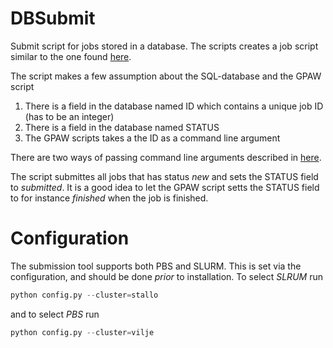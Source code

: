 # DBSubmit
Submit script for jobs stored in a database.
The scripts creates a job script similar to the one found [here](https://www.hpc.ntnu.no/display/hpc/Tutorial+for+submitting+parallel+job+to+VILJE+with+Code+Saturne).

The script makes a few assumption about the SQL-database and the GPAW script
1) There is a field in the database named ID which contains a unique job ID (has to be an integer)
2) There is a field in the database named STATUS
3) The GPAW scripts takes a the ID as a command line argument

There are two ways of passing command line arguments described in [here](gpawsubmit.py).

The script submittes all jobs that has status *new* and sets the STATUS field to *submitted*.
It is a good idea to let the GPAW script setts the STATUS field to for instance *finished* when the job is finished.

# Configuration
The submission tool supports both PBS and SLURM. This is set via the configuration,
and should be done *prior* to installation.
To select *SLRUM* run
```python
python config.py --cluster=stallo
```
and to select *PBS* run
```python
python config.py --cluster=vilje
```
